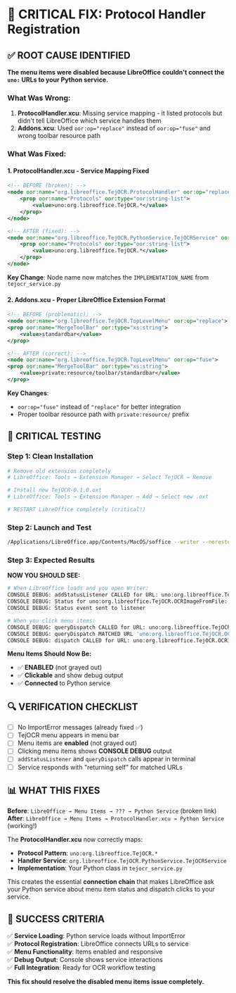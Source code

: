 # 🔧 CRITICAL FIX: Protocol Handler Registration

## ✅ ROOT CAUSE IDENTIFIED

**The menu items were disabled because LibreOffice couldn't connect the `uno:` URLs to your Python service.**

### What Was Wrong:

1. **ProtocolHandler.xcu**: Missing service mapping - it listed protocols but didn't tell LibreOffice which service handles them
2. **Addons.xcu**: Used `oor:op="replace"` instead of `oor:op="fuse"` and wrong toolbar resource path

### What Was Fixed:

#### 1. **ProtocolHandler.xcu** - Service Mapping Fixed
```xml
<!-- BEFORE (broken): -->
<node oor:name="org.libreoffice.TejOCR.ProtocolHandler" oor:op="replace">
    <prop oor:name="Protocols" oor:type="oor:string-list">
        <value>uno:org.libreoffice.TejOCR.*</value>
    </prop>
</node>

<!-- AFTER (fixed): -->
<node oor:name="org.libreoffice.TejOCR.PythonService.TejOCRService" oor:op="replace">
    <prop oor:name="Protocols" oor:type="oor:string-list">
        <value>uno:org.libreoffice.TejOCR.*</value>
    </prop>
</node>
```

**Key Change**: Node name now matches the `IMPLEMENTATION_NAME` from `tejocr_service.py`

#### 2. **Addons.xcu** - Proper LibreOffice Extension Format
```xml
<!-- BEFORE (problematic): -->
<node oor:name="org.libreoffice.TejOCR.TopLevelMenu" oor:op="replace">
<prop oor:name="MergeToolBar" oor:type="xs:string">
    <value>standardbar</value>
</prop>

<!-- AFTER (correct): -->
<node oor:name="org.libreoffice.TejOCR.TopLevelMenu" oor:op="fuse">
<prop oor:name="MergeToolBar" oor:type="xs:string">
    <value>private:resource/toolbar/standardbar</value>
</prop>
```

**Key Changes**: 
- `oor:op="fuse"` instead of `"replace"` for better integration
- Proper toolbar resource path with `private:resource/` prefix

## 🧪 CRITICAL TESTING

### Step 1: Clean Installation
```bash
# Remove old extension completely
# LibreOffice: Tools → Extension Manager → Select TejOCR → Remove

# Install new TejOCR-0.1.0.oxt
# LibreOffice: Tools → Extension Manager → Add → Select new .oxt

# RESTART LibreOffice completely (critical!)
```

### Step 2: Launch and Test
```bash
/Applications/LibreOffice.app/Contents/MacOS/soffice --writer --norestore
```

### Step 3: Expected Results

**NOW YOU SHOULD SEE:**
```bash
# When LibreOffice loads and you open Writer:
CONSOLE DEBUG: addStatusListener CALLED for URL: uno:org.libreoffice.TejOCR.OCRImageFromFile
CONSOLE DEBUG: Status for uno:org.libreoffice.TejOCR.OCRImageFromFile: IsEnabled=True
CONSOLE DEBUG: Status event sent to listener

# When you click menu items:
CONSOLE DEBUG: queryDispatch CALLED for URL: uno:org.libreoffice.TejOCR.OCRImageFromFile
CONSOLE DEBUG: queryDispatch MATCHED URL 'uno:org.libreoffice.TejOCR.OCRImageFromFile', returning self
CONSOLE DEBUG: dispatch CALLED for URL: uno:org.libreoffice.TejOCR.OCRImageFromFile
```

**Menu Items Should Now Be:**
- ✅ **ENABLED** (not grayed out)
- ✅ **Clickable** and show debug output
- ✅ **Connected** to Python service

## 🔍 VERIFICATION CHECKLIST

- [ ] No ImportError messages (already fixed ✅)
- [ ] TejOCR menu appears in menu bar
- [ ] Menu items are **enabled** (not grayed out)
- [ ] Clicking menu items shows **CONSOLE DEBUG** output
- [ ] `addStatusListener` and `queryDispatch` calls appear in terminal
- [ ] Service responds with "returning self" for matched URLs

## 📊 WHAT THIS FIXES

**Before**: `LibreOffice → Menu Items → ??? → Python Service` (broken link)
**After**: `LibreOffice → Menu Items → ProtocolHandler.xcu → Python Service` (working!)

The **ProtocolHandler.xcu** now correctly maps:
- **Protocol Pattern**: `uno:org.libreoffice.TejOCR.*`
- **Handler Service**: `org.libreoffice.TejOCR.PythonService.TejOCRService`
- **Implementation**: Your Python class in `tejocr_service.py`

This creates the essential **connection chain** that makes LibreOffice ask your Python service about menu item status and dispatch clicks to your service.

## 🎯 SUCCESS CRITERIA

✅ **Service Loading**: Python service loads without ImportError  
✅ **Protocol Registration**: LibreOffice connects URLs to service  
✅ **Menu Functionality**: Items enabled and responsive  
✅ **Debug Output**: Console shows service interactions  
✅ **Full Integration**: Ready for OCR workflow testing

**This fix should resolve the disabled menu items issue completely.** 